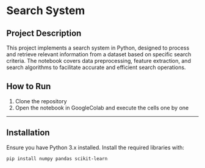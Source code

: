 # Search System

## Project Description
This project implements a search system in Python, designed to process and retrieve relevant information from a dataset based on specific search criteria. The notebook covers data preprocessing, feature extraction, and search algorithms to facilitate accurate and efficient search operations.


## How to Run
1. Clone the repository
2. Open the notebook in GoogleColab and execute the cells one by one

---

## Installation
Ensure you have Python 3.x installed. Install the required libraries with:
```bash
pip install numpy pandas scikit-learn
